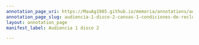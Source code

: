 ```yaml
---
annotation_page_uri: https://MauAg1985.github.io/memoria/annotations/audiencia-1-disco-2-canvas-1-condiciones-de-reclusi-n-clandestina--personas-detenidas-desaparecidas--centro-clandestino-de-detenci-n--victima-de-la-represi-n--represor.json
annotation_page_slug: audiencia-1-disco-2-canvas-1-condiciones-de-reclusi-n-clandestina--personas-detenidas-desaparecidas--centro-clandestino-de-detenci-n--victima-de-la-represi-n--represor
layout: annotation_page
manifest_label: Audiencia 1 disco 2

---
```

